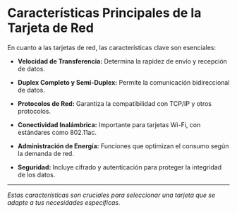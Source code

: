 # Características Principales de la Tarjeta de Red

En cuanto a las tarjetas de red, las características clave son esenciales:

- **Velocidad de Transferencia:** Determina la rapidez de envío y recepción de datos.

- **Duplex Completo y Semi-Duplex:** Permite la comunicación bidireccional de datos.

- **Protocolos de Red:** Garantiza la compatibilidad con TCP/IP y otros protocolos.

- **Conectividad Inalámbrica:** Importante para tarjetas Wi-Fi, con estándares como 802.11ac.

- **Administración de Energía:** Funciones que optimizan el consumo según la demanda de red.

- **Seguridad:** Incluye cifrado y autenticación para proteger la integridad de los datos.

---
*Estas características son cruciales para seleccionar una tarjeta que se adapte a tus necesidades específicas.*
